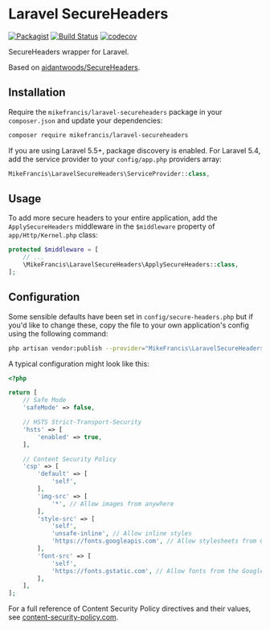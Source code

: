 # Laravel SecureHeaders

[![Packagist](https://img.shields.io/packagist/v/mikefrancis/laravel-secureheaders.svg)](https://packagist.org/packages/mikefrancis/laravel-secureheaders) [![Build Status](https://travis-ci.org/mikefrancis/laravel-secureheaders.svg?branch=master)](https://travis-ci.org/mikefrancis/laravel-secureheaders) [![codecov](https://codecov.io/gh/mikefrancis/laravel-secureheaders/branch/master/graph/badge.svg)](https://codecov.io/gh/mikefrancis/laravel-secureheaders)

SecureHeaders wrapper for Laravel.

Based on [aidantwoods/SecureHeaders](https://github.com/aidantwoods/SecureHeaders).

## Installation

Require the `mikefrancis/laravel-secureheaders` package in your `composer.json` and update your dependencies:

```bash
composer require mikefrancis/laravel-secureheaders
```

If you are using Laravel 5.5+, package discovery is enabled. For Laravel 5.4, add the service provider to your `config/app.php` providers array:

```php
MikeFrancis\LaravelSecureHeaders\ServiceProvider::class,
```

## Usage

To add more secure headers to your entire application, add the `ApplySecureHeaders` middleware in the `$middleware` 
property of `app/Http/Kernel.php` class:

```php
protected $middleware = [
    // ...
    \MikeFrancis\LaravelSecureHeaders\ApplySecureHeaders::class,
];
```

## Configuration

Some sensible defaults have been set in `config/secure-headers.php` but if you'd like to change these, copy the file to your own application's config using the following command:

```bash
php artisan vendor:publish --provider="MikeFrancis\LaravelSecureHeaders\ServiceProvider"
```

A typical configuration might look like this:

```php
<?php

return [
    // Safe Mode
    'safeMode' => false,

    // HSTS Strict-Transport-Security
    'hsts' => [
        'enabled' => true,
    ],

    // Content Security Policy
    'csp' => [
        'default' => [
            'self',
        ],
        'img-src' => [
            '*', // Allow images from anywhere
        ],
        'style-src' => [
            'self',
            'unsafe-inline', // Allow inline styles
            'https://fonts.googleapis.com', // Allow stylesheets from Google Fonts
        ],
        'font-src' => [
            'self',
            'https://fonts.gstatic.com', // Allow fonts from the Google Fonts CDN
        ],
    ],
];
```

For a full reference of Content Security Policy directives and their values, see [content-security-policy.com](https://content-security-policy.com).
